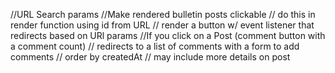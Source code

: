 //URL Search params
//Make rendered bulletin posts clickable
//  do this in render function using id from URL
//      render a button w/ event listener that redirects based on URl params
//If you click on a Post (comment button with a comment count)
//  redirects to a list of comments with a form to add comments
//  order by createdAt
//  may include more details on post